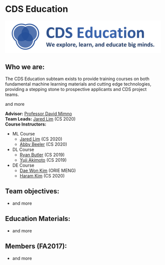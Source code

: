 # CDS Education
[![CDS Education Logo](images/Education-logo.png)](https://cornelldata.science)

## Who we are:
The CDS Education subteam exists to provide training courses on both fundamental machine learning materials and cutting edge technologies, providing a stepping stone to prospective applicants and CDS project teams.

and more

**Advisor:** [Professor David Mimno](https://mimno.infosci.cornell.edu/)  
**Team Leads:** [Jared Lim](https://github.com/JunyoungLim) (CS 2020)  
**Course Instructors:**
* ML Course  
  * [Jared Lim](https://github.com/JunyoungLim) (CS 2020)  
  * [Abby Beeler](https://cornelldata.science) (CS 2020)  
* DL Course  
  * [Ryan Butler](https://cornelldata.science) (CS 2019)  
  * [Yuji Akimoto](https://cornelldata.science) (CS 2019)  
* DE Course  
  * [Dae Won Kim](https://cornelldata.science) (ORIE MENG)  
  * [Haram Kim](https://cornelldata.science) (CS 2020)  

## Team objectives:
* and more

## Education Materials:
* and more


## Members (FA2017):
* and more
